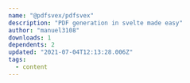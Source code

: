 ```yaml
---
name: "@pdfsvex/pdfsvex"
description: "PDF generation in svelte made easy"
author: "manuel3108"
downloads: 1
dependents: 2
updated: "2021-07-04T12:13:28.006Z"
tags: 
  - content
---
```

